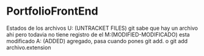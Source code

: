 # PortfolioFrontEnd
Estados de los archivos
U: (UNTRACKET FILES) git sabe que hay un archivo ahi pero todavia no tiene registro de el
M:(MODIFIED-MODIFICADO) esta modificado
A: (ADDED) agregado, pasa cuando pones git add. o git add archivo.extension